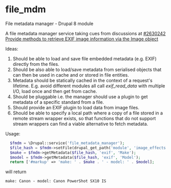 # file_mdm
File metadata manager - Drupal 8 module

A file metadata manager service taking cues from discussions at [#2630242 Provide methods to retrieve EXIF image information via the Image object](https://www.drupal.org/node/2630242)

Ideas:

1. Should be able to load and save file embedded metadata (e.g. EXIF) directly from the files.
2. Should be also able to load/save metadata from serialised objects that can then be used in cache and or stored in file entities.
3. Metadata should be statically cached in the context of a request's lifetime. E.g. avoid different modules all call _exif_read_data_ with multiple I/O, load once and then get from cache.
4. Should be pluggable i.e. the manager should use a plugin to get metadata of a specific standard from a file.
5. Should provide an EXIF plugin to load data from image files.
6. Should be able to specify a local path where a copy of a file stored in a remote stream wrapper exists, so that functions that do not support stream wrappers can find a viable alternative to fetch metadata.

Usage:

```php
  $fmdm = \Drupal::service('file_metadata_manager');
  $file_hash = $fmdm->setFile(drupal_get_path('module', 'image_effects') . '/tests/images/portrait-painting.jpg');
  $make = $fmdm->getMetadata($file_hash, 'exif', 'Make');
  $model = $fmdm->getMetadata($file_hash, 'exif', 'Model');
  return ['#markup' => 'make: ' . $make . ' - model: ' . $model];
```

will return
```
make: Canon - model: Canon PowerShot SX10 IS
```
